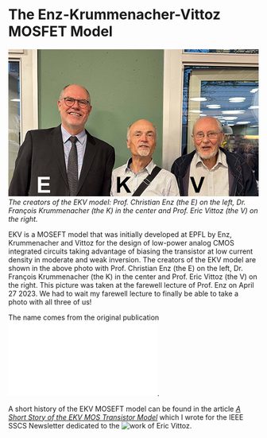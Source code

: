 # The Enz-Krummenacher-Vittoz MOSFET Model

![The initial creators of the EKV model](/img/EKV.png)  
*The creators of the EKV model: Prof. Christian Enz (the E) on the left, Dr. François Krummenacher (the K) in the center and Prof. Eric Vittoz (the V) on the right.*

EKV is a MOSEFT model that was initially developed at EPFL by Enz, Krummenacher and Vittoz for the design of low-power analog CMOS integrated circuits taking advantage of biasing the transistor at low current density in moderate and weak inversion. The creators of the EKV model are shown in the above photo with Prof. Christian Enz (the E) on the left, Dr. François Krummenacher (the K) in the center and Prof. Eric Vittoz (the V) on the right. This picture was taken at the farewell lecture of Prof. Enz on April 27 2023. We had to wait my farewell lecture to finally be able to take a photo with all three of us!

The name comes from the original publication ![*An Analytical MOS Transistor Model Valid in All Regions of Operation and Dedicated to Low-Voltage and Low-Current Applications*](/EKV2.6/docs/EKV_original_paper_1995_prepub.pdf).

A short history of the EKV MOSEFT model can be found in the article [*A Short Story of the EKV MOS Transistor Model*](https://ieeexplore.ieee.org/stamp/stamp.jsp?tp=&arnumber=4785778) which I wrote for the IEEE SSCS Newsletter dedicated to the ![work of Eric Vittoz](https://ieeexplore.ieee.org/stamp/stamp.jsp?tp=&arnumber=4785777).
